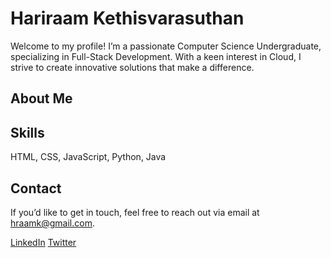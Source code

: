 <!DOCTYPE html>
<html lang="en">

<head>
    <meta charset="UTF-8">
    <meta name="viewport" content="width=device-width, initial-scale=1.0">
</head>

<body>
    <div class="container">
        <h1>Hariraam Kethisvarasuthan</h1>
        <p>Welcome to my profile! I’m a passionate Computer Science Undergraduate, specializing in Full-Stack Development. With a keen interest in Cloud, I strive to create innovative solutions that make a difference.</p>
        <h2>About Me</h2>
        <h2>Skills</h2>
        <p>HTML, CSS, JavaScript, Python, Java</p>
        <h2>Contact</h2>
        <p>If you’d like to get in touch, feel free to reach out via email at <a href="mailto:hraamk@gmail.com">hraamk@gmail.com</a>.</p>
        <div class="social-links">
            <a href="https://linkedin.com/in/hariraam-k">LinkedIn</a>
            <a href="https://twitter.com/khariraam">Twitter</a>
        </div>
    </div>

</body>

</html>
